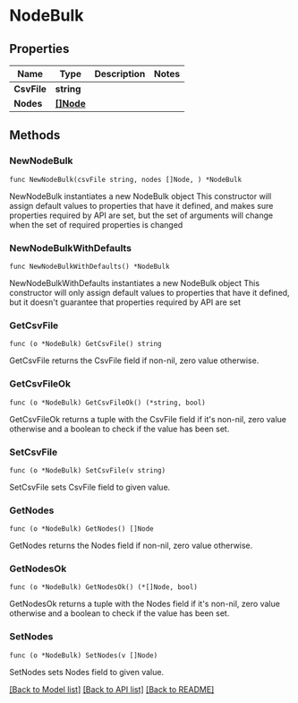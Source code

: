 # NodeBulk

## Properties

Name | Type | Description | Notes
------------ | ------------- | ------------- | -------------
**CsvFile** | **string** |  | 
**Nodes** | [**[]Node**](Node.md) |  | 

## Methods

### NewNodeBulk

`func NewNodeBulk(csvFile string, nodes []Node, ) *NodeBulk`

NewNodeBulk instantiates a new NodeBulk object
This constructor will assign default values to properties that have it defined,
and makes sure properties required by API are set, but the set of arguments
will change when the set of required properties is changed

### NewNodeBulkWithDefaults

`func NewNodeBulkWithDefaults() *NodeBulk`

NewNodeBulkWithDefaults instantiates a new NodeBulk object
This constructor will only assign default values to properties that have it defined,
but it doesn't guarantee that properties required by API are set

### GetCsvFile

`func (o *NodeBulk) GetCsvFile() string`

GetCsvFile returns the CsvFile field if non-nil, zero value otherwise.

### GetCsvFileOk

`func (o *NodeBulk) GetCsvFileOk() (*string, bool)`

GetCsvFileOk returns a tuple with the CsvFile field if it's non-nil, zero value otherwise
and a boolean to check if the value has been set.

### SetCsvFile

`func (o *NodeBulk) SetCsvFile(v string)`

SetCsvFile sets CsvFile field to given value.


### GetNodes

`func (o *NodeBulk) GetNodes() []Node`

GetNodes returns the Nodes field if non-nil, zero value otherwise.

### GetNodesOk

`func (o *NodeBulk) GetNodesOk() (*[]Node, bool)`

GetNodesOk returns a tuple with the Nodes field if it's non-nil, zero value otherwise
and a boolean to check if the value has been set.

### SetNodes

`func (o *NodeBulk) SetNodes(v []Node)`

SetNodes sets Nodes field to given value.



[[Back to Model list]](../README.md#documentation-for-models) [[Back to API list]](../README.md#documentation-for-api-endpoints) [[Back to README]](../README.md)


